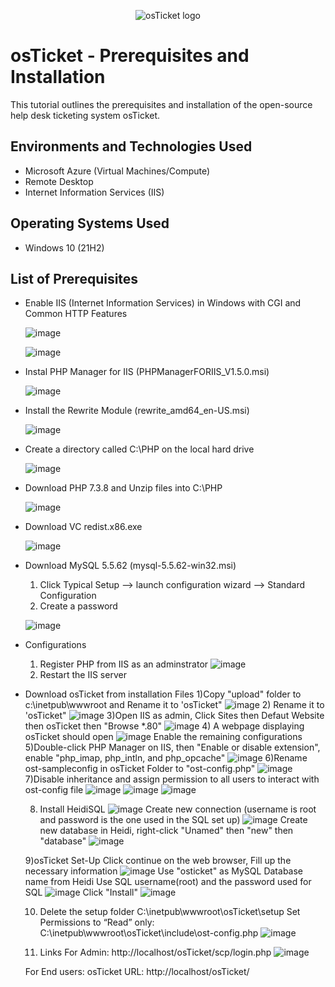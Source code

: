 <p align="center">
<img src="https://i.imgur.com/Clzj7Xs.png" alt="osTicket logo"/>
</p>

<h1>osTicket - Prerequisites and Installation</h1>
This tutorial outlines the prerequisites and installation of the open-source help desk ticketing system osTicket.<br />

<h2>Environments and Technologies Used</h2>

- Microsoft Azure (Virtual Machines/Compute)
- Remote Desktop
- Internet Information Services (IIS)

<h2>Operating Systems Used </h2>

- Windows 10</b> (21H2)

<h2>List of Prerequisites</h2>

- Enable IIS (Internet Information Services) in Windows with CGI and Common HTTP Features
 
  ![image](https://github.com/Phils-web98/osticket-prereqs/assets/172346798/38b6786d-01e4-488e-9f30-8b52076d725d)

  ![image](https://github.com/Phils-web98/osticket-prereqs/assets/172346798/9bf2532d-4024-4055-b3f6-de146c56aa20)

- Instal PHP Manager for IIS (PHPManagerFORIIS_V1.5.0.msi)
  
  ![image](https://github.com/Phils-web98/osticket-prereqs/assets/172346798/aaf9f4be-16a3-4724-b8d6-fc6fe396b8f9)

- Install the Rewrite Module (rewrite_amd64_en-US.msi)

  ![image](https://github.com/Phils-web98/osticket-prereqs/assets/172346798/73a384b5-84ef-4a30-a97e-3d7a5a543efd)

  
- Create a directory called C:\PHP on the local hard drive

   ![image](https://github.com/Phils-web98/osticket-prereqs/assets/172346798/7ba14ea6-af15-4b3a-92ae-e21b4c177db2)

- Download PHP 7.3.8 and Unzip files into C:\PHP

  ![image](https://github.com/Phils-web98/osticket-prereqs/assets/172346798/0cfcc689-c902-4a75-ae6c-d5a47eea6534)

- Download VC redist.x86.exe

  ![image](https://github.com/Phils-web98/osticket-prereqs/assets/172346798/5a86e865-5ba9-426d-959f-27b1d88e2ec6)

  
- Download MySQL 5.5.62 (mysql-5.5.62-win32.msi)
  1) Click Typical Setup --> launch configuration wizard --> Standard Configuration
  2) Create a password

   ![image](https://github.com/Phils-web98/osticket-prereqs/assets/172346798/711804e2-eb04-4c55-bf50-cdcded66e092)

   
- Configurations
  1) Register PHP from IIS as an adminstrator
   ![image](https://github.com/Phils-web98/osticket-prereqs/assets/172346798/645b3673-abe9-474c-84fe-4f9099172681)
  2) Restart the IIS server
     
- Download osTicket from installation Files
  1)Copy "upload" folder to c:\inetpub\wwwroot and Rename it to 'osTicket"
  ![image](https://github.com/Phils-web98/osticket-prereqs/assets/172346798/4fa1c015-5027-4c30-9577-67e7c06e329a)
  2) Rename it to 'osTicket"
  ![image](https://github.com/Phils-web98/osticket-prereqs/assets/172346798/61c8a07c-5d7a-4a90-8a01-ff394613bb87)
  3)Open IIS as admin, Click Sites then Defaut Website then osTicket then "Browse *.80"
  ![image](https://github.com/Phils-web98/osticket-prereqs/assets/172346798/2ef25c6a-11cf-43d7-abf5-c38d74aca37c)
  4) A webpage displaying osTicket should open
  ![image](https://github.com/Phils-web98/osticket-prereqs/assets/172346798/d0effce4-b4b6-4650-8de6-c3327f2d331f)
  Enable the remaining configurations
  5)Double-click PHP Manager on IIS, then "Enable or disable extension", enable "php_imap, php_intln, and php_opcache"
  ![image](https://github.com/Phils-web98/osticket-prereqs/assets/172346798/546b490b-5653-41f9-b164-79fa073cb495)
  6)Rename ost-sampleconfig in osTicket Folder to "ost-config.php"
  ![image](https://github.com/Phils-web98/osticket-prereqs/assets/172346798/08a9796f-1a3e-4a59-bf8d-2681ae2ed1a0)
  7)Disable inheritance and assign permission to all users to interact with ost-config file
  ![image](https://github.com/Phils-web98/osticket-prereqs/assets/172346798/0a84354a-d574-4980-a785-23f293802770)
  ![image](https://github.com/Phils-web98/osticket-prereqs/assets/172346798/04e45c63-9b7e-4da4-b837-1616f5dcec46)
  ![image](https://github.com/Phils-web98/osticket-prereqs/assets/172346798/dd495088-65fa-43ea-9725-5d34098d98b2)

  8) Install HeidiSQL
  ![image](https://github.com/Phils-web98/osticket-prereqs/assets/172346798/205e0249-4d36-4a18-9f5d-311b398ee5af)
  Create new connection (username is root and password is the one used in the SQL set up)
  ![image](https://github.com/Phils-web98/osticket-prereqs/assets/172346798/866a53f5-7904-4701-95f1-7fcf1c64dc7c)
  Create new database in Heidi, right-click "Unamed" then "new" then "database"
  ![image](https://github.com/Phils-web98/osticket-prereqs/assets/172346798/5a996b65-25af-4869-b9df-3022b141e5bf)


   
  9)osTicket Set-Up
  Click continue on the web browser, Fill up the necessary information
  ![image](https://github.com/Phils-web98/osticket-prereqs/assets/172346798/c021953a-8963-46b9-bfb3-3e1e16c56444)
  Use "osticket" as MySQL Database name from Heidi
  Use SQL username(root) and the password used for SQL
  ![image](https://github.com/Phils-web98/osticket-prereqs/assets/172346798/f72b73e3-b061-4924-aaba-2cb30755f7da)
  Click "Install"
  ![image](https://github.com/Phils-web98/osticket-prereqs/assets/172346798/c733279c-8ede-4bb5-a0fb-13927ed12622)

  10) Delete the setup folder C:\inetpub\wwwroot\osTicket\setup
      Set Permissions to “Read” only: C:\inetpub\wwwroot\osTicket\include\ost-config.php
      ![image](https://github.com/Phils-web98/osticket-prereqs/assets/172346798/7b9c3b7c-0839-454d-b884-da135d6bf16a)
      
  11) Links
     For Admin: http://localhost/osTicket/scp/login.php
     ![image](https://github.com/Phils-web98/osticket-prereqs/assets/172346798/1fc3f271-a9b3-4749-bd94-65b6b87c0260)

     For End users: osTicket URL: http://localhost/osTicket/ 



  
 





  



  







<br />
